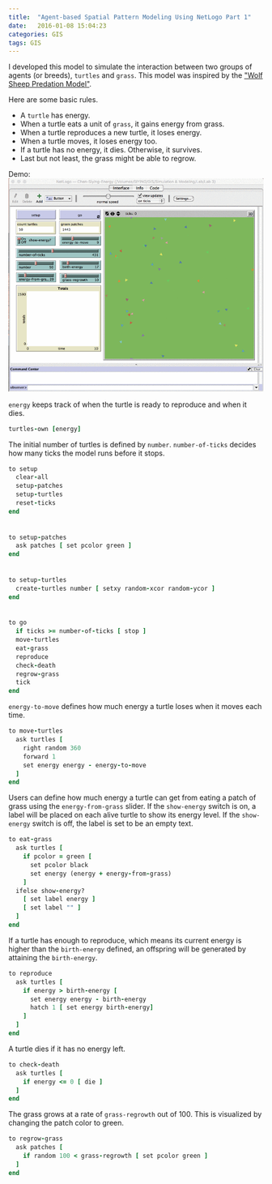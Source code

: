 ```yaml
---
title:  "Agent-based Spatial Pattern Modeling Using NetLogo Part 1"
date:   2016-01-08 15:04:23
categories: GIS
tags: GIS
---
```

I developed this model to simulate the interaction between two groups of agents (or breeds), `turtles` and `grass`. This model was inspired by the ["Wolf Sheep Predation Model"]["Wolf Sheep Predation Model"].

Here are some basic rules.
* A `turtle` has energy.
* When a turtle eats a unit of `grass`, it gains energy from grass.
* When a turtle reproduces a new turtle, it loses energy.
* When a turtle moves, it loses energy too.
* If a turtle has no energy, it dies. Otherwise, it survives.
* Last but not least, the grass might be able to regrow.

Demo:
![](/images/demo/turtle.gif)

`energy` keeps track of when the turtle is ready to reproduce and when it dies.
``` ruby
turtles-own [energy]
```

The initial number of turtles is defined by `number`. `number-of-ticks` decides how many ticks the model runs before it stops.
``` ruby
to setup
  clear-all
  setup-patches
  setup-turtles
  reset-ticks
end


to setup-patches
  ask patches [ set pcolor green ]
end


to setup-turtles
  create-turtles number [ setxy random-xcor random-ycor ]
end


to go
  if ticks >= number-of-ticks [ stop ]
  move-turtles
  eat-grass
  reproduce
  check-death
  regrow-grass
  tick
end
```

`energy-to-move` defines how much energy a turtle loses when it moves each time.
```ruby
to move-turtles
  ask turtles [
    right random 360
    forward 1
    set energy energy - energy-to-move
  ]
end
```

Users can define how much energy a turtle can get from eating a patch of grass using the `energy-from-grass` slider. If the `show-energy` switch is on, a label will be placed on each alive turtle to show its energy level. If the `show-energy` switch is off, the label is set to be an empty text.
```ruby
to eat-grass
  ask turtles [
    if pcolor = green [
      set pcolor black
      set energy (energy + energy-from-grass)
    ]
  ifelse show-energy?
    [ set label energy ]
    [ set label "" ]
  ]
end
```

If a turtle has enough to reproduce, which means its current energy is higher than the `birth-energy` defined, an offspring will be generated by attaining the `birth-energy`.
```ruby
to reproduce
  ask turtles [
    if energy > birth-energy [
      set energy energy - birth-energy
      hatch 1 [ set energy birth-energy]
    ]
  ]
end
```

A turtle dies if it has no energy left.
```ruby
to check-death
  ask turtles [
    if energy <= 0 [ die ]
  ]
end
```

The grass grows at a rate of `grass-regrowth` out of 100. This is visualized by changing the patch color to green.
```ruby
to regrow-grass
  ask patches [
    if random 100 < grass-regrowth [ set pcolor green ]
  ]
end
```

["Wolf Sheep Predation Model"]: http://ccl.northwestern.edu/netlogo/models/WolfSheepPredation
